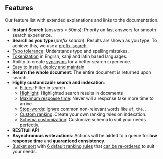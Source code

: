 ## Features

Our feature list with extended explanations and links to the documentation.


*  **Instant Search** (answers < 50ms): Priority on fast answers for smooth search experience.
* **Search as you type** (*prefix search*): Results are shown as you type. To achieve this, we use a [prefix-search](/advanced_guides/prefix.html#prefix-search).
* [Typo tolerance](/advanced_guides/typotolerance.md#typo-tolerance): Understands typo and spelling mistakes.
* [Tokenization](https://en.wikipedia.org/wiki/Lexical_analysis#Tokenization) in English, kanji and latin based languages.  
* Ability to create [synonyms](/advanced_guides/synonyms.md) for a better search experience.   
* [Easy to install, deploy and maintain](/introduction/quickstart.html#quick-start)
* **Return the whole document**: The entire document is returned upon search.
* **Highly customizable search and indexation**:
    - [Filters](/advanced_guides/search_parameters.md#filters): Filter in search
    - [Highlight](/advanced_guides/search_parameters.md#attributes-to-highlight): Highlighted search results in documents
    - [Maximum response time](/advanced_guides/search_parameters.md#attributes-to-highlight): Never will a response take more time to arrive
    - [Stop-words](/advanced_guides/stop_words.md): Ignore common non-relevant words like `of`, `the`, ..
    - [Custom ranking](/advanced_guides/ranking.html#custom-ranking-rules): Create your own ranking rules on indexation.
    - [Schema customization](/main_concept/indexes.html#index-uid-and-name): Customize schema  to suit your needs perfectly.
* **RESTfull API**
* **Asynchronous write actions**: Actions will be added to a queue for **low response time** and **guaranteed consistency**.
* [Bucket sort](/advanced_guides/bucket_sort.html) with [6 default ranking rules](advanced_guides/ranking.md#ranking-rules) that [can be re-ordered](/advanced_guides/ranking.html#ranking-order) to suit your needs.